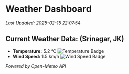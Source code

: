 
# Weather Dashboard

_Last Updated: 2025-02-15 22:07:54_

## Current Weather Data: (Srinagar, JK)
- **Temperature:** 5.2 °C ![Temperature Badge](https://img.shields.io/badge/Temperature-Low%20Temp-blue)
- **Wind Speed:** 1.5 km/h ![Wind Speed Badge](https://img.shields.io/badge/Wind%20Speed-Light%20Wind-blue)

*Powered by Open-Meteo API*
